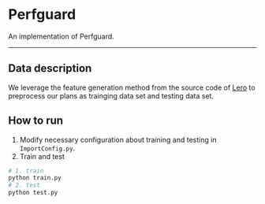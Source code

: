 # Perfguard
An implementation of Perfguard.

---
## Data description

We leverage the feature generation method from the source code of  [Lero](https://github.com/AlibabaIncubator/Lero-on-PostgreSQL) to preprocess our plans as trainging data set and testing data set.


## How to run

1. Modify necessary configuration about training and testing in `ImportConfig.py`.
2. Train and test
```bash
# 1. train
python train.py
# 2. test
python test.py
```